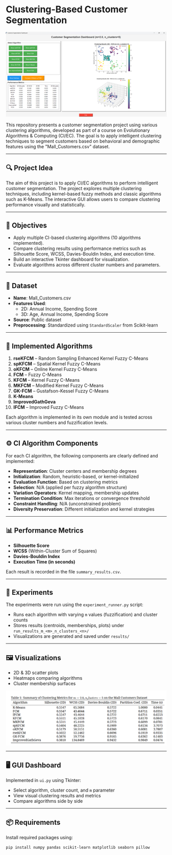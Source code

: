 # Clustering-Based Customer Segmentation

![UI Screenshot](https://github.com/MaryemEmad/ci/blob/main/ui.png?raw=true)

This repository presents a customer segmentation project using various clustering algorithms, developed as part of a course on Evolutionary Algorithms & Computing (CI/EC). The goal is to apply intelligent clustering techniques to segment customers based on behavioral and demographic features using the "Mall_Customers.csv" dataset.

---

## 🔍 Project Idea

The aim of this project is to apply CI/EC algorithms to perform intelligent customer segmentation. The project explores multiple clustering techniques, including kernel-based fuzzy methods and classic algorithms such as K-Means. The interactive GUI allows users to compare clustering performance visually and statistically.

---

## 🎯 Objectives

- Apply multiple CI-based clustering algorithms (10 algorithms implemented).
- Compare clustering results using performance metrics such as Silhouette Score, WCSS, Davies-Bouldin Index, and execution time.
- Build an interactive Tkinter dashboard for visualization.
- Evaluate algorithms across different cluster numbers and parameters.

---

## 📁 Dataset

- **Name**: Mall_Customers.csv  
- **Features Used**:
  - 2D: Annual Income, Spending Score  
  - 3D: Age, Annual Income, Spending Score  
- **Source**: Public dataset  
- **Preprocessing**: Standardized using `StandardScaler` from Scikit-learn

---

## 🧠 Implemented Algorithms

1. **rseKFCM** – Random Sampling Enhanced Kernel Fuzzy C-Means  
2. **spKFCM** – Spatial Kernel Fuzzy C-Means  
3. **oKFCM** – Online Kernel Fuzzy C-Means  
4. **FCM** – Fuzzy C-Means  
5. **KFCM** – Kernel Fuzzy C-Means  
6. **MKFCM** – Modified Kernel Fuzzy C-Means  
7. **GK-FCM** – Gustafson-Kessel Fuzzy C-Means  
8. **K-Means**  
9. **ImprovedGathGeva**  
10. **IFCM** – Improved Fuzzy C-Means  

Each algorithm is implemented in its own module and is tested across various cluster numbers and fuzzification levels.

---

## ⚙️ CI Algorithm Components

For each CI algorithm, the following components are clearly defined and implemented:

- **Representation**: Cluster centers and membership degrees
- **Initialization**: Random, heuristic-based, or kernel-initialized
- **Evaluation Function**: Based on clustering metrics
- **Selection**: N/A (applied per fuzzy algorithm structure)
- **Variation Operators**: Kernel mapping, membership updates
- **Termination Condition**: Max iterations or convergence threshold
- **Constraint Handling**: N/A (unconstrained problem)
- **Diversity Preservation**: Different initialization and kernel strategies

---

## 📊 Performance Metrics

- **Silhouette Score**
- **WCSS** (Within-Cluster Sum of Squares)
- **Davies-Bouldin Index**
- **Execution Time (in seconds)**

Each result is recorded in the file `summary_results.csv`.

---

## 🧪 Experiments

The experiments were run using the `experiment_runner.py` script:
- Runs each algorithm with varying `m` values (fuzzification) and cluster counts
- Stores results (centroids, memberships, plots) under `run_results_m_<m>_n_clusters_<n>/`
- Visualizations are generated and saved under `results/`

---

## 🖼️ Visualizations

- 2D & 3D scatter plots  
- Heatmaps comparing algorithms  
- Cluster membership surfaces

![Summary Screenshot](https://github.com/MaryemEmad/ci/blob/main/summary.png?raw=true)

---

## 🖥️ GUI Dashboard

Implemented in `ui.py` using Tkinter:
- Select algorithm, cluster count, and `m` parameter
- View visual clustering results and metrics
- Compare algorithms side by side

---

## 📦 Requirements

Install required packages using:

```bash
pip install numpy pandas scikit-learn matplotlib seaborn pillow



